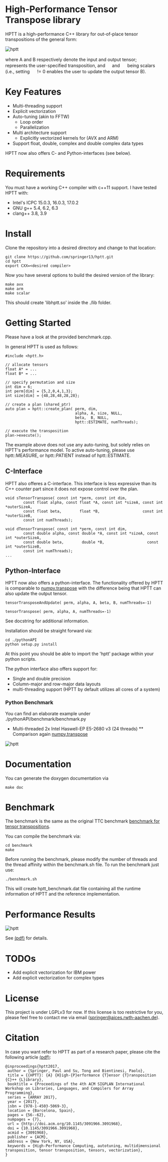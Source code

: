 # High-Performance Tensor Transpose library #

HPTT is a high-performance C++ library for out-of-place tensor transpositions of the general form: 

![hptt](https://github.com/springer13/hptt/blob/master/misc/equation.png)

where A and B respectively denote the input and output tensor;
<img src=https://github.com/springer13/hptt/blob/master/misc/pi.png height=16px/> represents the user-specified
transposition, and 
<img src=https://github.com/springer13/hptt/blob/master/misc/alpha.png height=14px/> and
<img src=https://github.com/springer13/hptt/blob/master/misc/beta.png height=16px/> being scalars
(i.e., setting <img src=https://github.com/springer13/hptt/blob/master/misc/beta.png height=16px/> != 0 enables the user to update the output tensor B).

# Key Features

* Multi-threading support
* Explicit vectorization
* Auto-tuning (akin to FFTW)
    * Loop order
    * Parallelization
* Multi architecture support
    * Explicitly vectorized kernels for (AVX and ARM)
* Support float, double, complex and double complex data types

HPTT now also offers C- and Python-interfaces (see below).

# Requirements

You must have a working C++ compiler with c++11 support. I have tested HPTT with:

* Intel's ICPC 15.0.3, 16.0.3, 17.0.2
* GNU g++ 5.4, 6.2, 6.3
* clang++ 3.8, 3.9


# Install

Clone the repository into a desired directory and change to that location:

    git clone https://github.com/springer13/hptt.git
    cd hptt
    export CXX=<desired compiler>

Now you have several options to build the desired version of the library:

    make avx
    make arm
    make scalar

This should create 'libhptt.so' inside the ./lib folder.


# Getting Started

Please have a look at the provided benchmark.cpp.

In general HPTT is used as follows:

    #include <hptt.h>

    // allocate tensors
    float A* = ...
    float B* = ...

    // specify permutation and size
    int dim = 6;
    int perm[dim] = {5,2,0,4,1,3};
    int size[dim] = {48,28,48,28,28};

    // create a plan (shared_ptr)
    auto plan = hptt::create_plan( perm, dim, 
                                   alpha, A, size, NULL, 
                                   beta,  B, NULL, 
                                   hptt::ESTIMATE, numThreads);

    // execute the transposition
    plan->execute();

The example above does not use any auto-tuning, but solely relies on HPTT's
performance model. To active auto-tuning, please use hptt::MEASURE, or
hptt::PATIENT instead of hptt::ESTIMATE.


## C-Interface

HPTT also offeres a C-interface. This interface is less expressive than its C++
counter part since it does not expose control over the plan.

    void sTensorTranspose( const int *perm, const int dim,
            const float alpha, const float *A, const int *sizeA, const int *outerSizeA, 
            const float beta,        float *B,                   const int *outerSizeB, 
            const int numThreads);

    void dTensorTranspose( const int *perm, const int dim,
            const double alpha, const double *A, const int *sizeA, const int *outerSizeA, 
            const double beta,        double *B,                   const int *outerSizeB, 
            const int numThreads);
    ...

## Python-Interface

HPTT now also offers a python-interface. The functionality offered by HPTT is comparable to [numpy.transpose](https://docs.scipy.org/doc/numpy/reference/generated/numpy.transpose.html)
with the difference being that HPTT can also update the output tensor.

    tensorTransposeAndUpdate( perm, alpha, A, beta, B, numThreads=-1)

    tensorTranspose( perm, alpha, A, numThreads=-1)

See docstring for additional information.

Installation should be straight forward via:

    cd ./pythonAPI
    python setup.py install

At this point you should be able to import the 'hptt' package within your python scripts.

The python interface also offers support for:

* Single and double precision
* Column-major and row-major data layouts
* multi-threading support (HPTT by default utilizes all cores of a system)

### Python Benchmark

You can find an elaborate example under ./pythonAPI/benchmark/benchmark.py

* Multi-threaded 2x Intel Haswell-EP E5-2680 v3 (24 threads)
** Comparison again [numpy.transpose](https://docs.scipy.org/doc/numpy/reference/generated/numpy.transpose.html)

![hptt](https://github.com/springer13/hptt/blob/master/misc/hptt_vs_numpy.png)

# Documentation

You can generate the doxygen documentation via

    make doc


# Benchmark

The benchmark is the same as the original TTC benchmark [benchmark for tensor transpositions](https://github.com/HPAC/TTC/blob/master/benchmark).

You can compile the benchmark via:

    cd benchmark
    make

Before running the benchmark, please modify the number of threads and the thread
affinity within the benchmark.sh file. To run the benchmark just use:

    ./benshmark.sh

This will create hptt_benchmark.dat file containing all the runtime information
of HPTT and the reference implementation.

# Performance Results

![hptt](https://github.com/springer13/hptt/blob/master/benchmark/bw.png)

See [(pdf)](https://arxiv.org/abs/1704.04374) for details.

# TODOs

* Add explicit vectorization for IBM power
* Add explicit vectorization for complex types

# License

This project is under LGPLv3 for now. If this license is too restrictive for you,
please feel free to contact me via email (springer@aices.rwth-aachen.de).

# Citation

In case you want refer to HPTT as part of a research paper, please cite the following
article [(pdf)](https://arxiv.org/abs/1704.04374):
```
@inproceedings{hptt2017,
 author = {Springer, Paul and Su, Tong and Bientinesi, Paolo},
 title = {{HPTT}: {A} {H}igh-{P}erformance {T}ensor {T}ransposition {C}++ {L}ibrary},
 booktitle = {Proceedings of the 4th ACM SIGPLAN International Workshop on Libraries, Languages, and Compilers for Array Programming},
 series = {ARRAY 2017},
 year = {2017},
 isbn = {978-1-4503-5069-3},
 location = {Barcelona, Spain},
 pages = {56--62},
 numpages = {7},
 url = {http://doi.acm.org/10.1145/3091966.3091968},
 doi = {10.1145/3091966.3091968},
 acmid = {3091968},
 publisher = {ACM},
 address = {New York, NY, USA},
 keywords = {High-Performance Computing, autotuning, multidimensional transposition, tensor transposition, tensors, vectorization},
}
``` 
